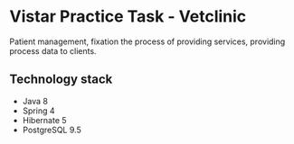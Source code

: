 # Vistar Practice Task - Vetclinic
Patient management, fixation the process of providing services, providing process data to clients.
## Technology stack
  - Java 8
  - Spring 4
  - Hibernate 5
  - PostgreSQL 9.5
